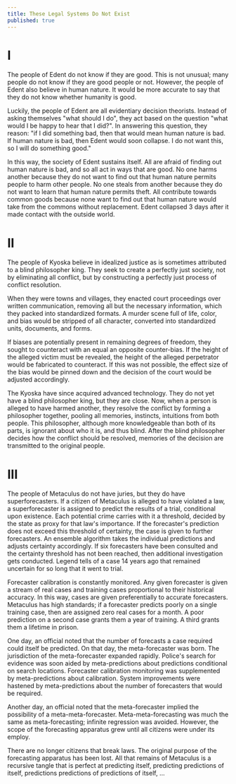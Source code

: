 ```yaml
---
title: These Legal Systems Do Not Exist
published: true
---
```


# I
The people of Edent do not know if they are good. This is not unusual; many people do not know if they are good people or not. However, the people of Edent also believe in human nature. It would be more accurate to say that they do not know whether humanity is good.

Luckily, the people of Edent are all evidentiary decision theorists. Instead of asking themselves "what should I do", they act based on the question "what would I be happy to hear that I did?". In answering this question, they reason: "if I did something bad, then that would mean human nature is bad. If human nature is bad, then Edent would soon collapse. I do not want this, so I will do something good."

In this way, the society of Edent sustains itself. All are afraid of finding out human nature is bad, and so all act in ways that are good. No one harms another because they do not want to find out that human nature permits people to harm other people. No one steals from another because they do not want to learn that human nature permits theft. All contribute towards common goods because none want to find out that human nature would take from the commons without replacement.
Edent collapsed 3 days after it made contact with the outside world.
# II
The people of Kyoska believe in idealized justice as is sometimes attributed to a blind philosopher king. They seek to create a perfectly just society, not by eliminating all conflict, but by constructing a perfectly just process of conflict resolution.

When they were towns and villages, they enacted court proceedings over written communication, removing all but the necessary information, which they packed into standardized formats. A murder scene full of life, color, and bias would be stripped of all character, converted into standardized units, documents, and forms.

If biases are potentially present in remaining degrees of freedom, they sought to counteract with an equal an opposite counter-bias. If the height of the alleged victim must be revealed, the height of the alleged perpetrator would be fabricated to counteract. If this was not possible, the effect size of the bias would be pinned down and the decision of the court would be adjusted accordingly.

The Kyoska have since acquired advanced technology. They do not yet have a blind philosopher king, but they are close. Now, when a person is alleged to have harmed another, they resolve the conflict by forming a philosopher together, pooling all memories, instincts, intuitions from both people. This philosopher, although more knowledgeable than both of its parts, is ignorant about who it is, and thus blind. After the blind philosopher decides how the conflict should be resolved, memories of the decision are transmitted to the original people.

# III

The people of Metaculus do not have juries, but they do have superforecasters. If a citizen of Metaculus is alleged to have violated a law, a superforecaster is assigned to predict the results of a trial, conditional upon existence. Each potential crime carries with it a threshold, decided by the state as proxy for that law's importance. If the forecaster's prediction does not exceed this threshold of certainty, the case is given to further forecasters. An ensemble algorithm takes the individual predictions and adjusts certainty accordingly. If six forecasters have been consulted and the certainty threshold has not been reached, then additional investigation gets conducted. Legend tells of a case 14 years ago that remained uncertain for so long that it went to trial.

Forecaster calibration is constantly monitored. Any given forecaster is given a stream of real cases and training cases proportional to their historical accuracy. In this way, cases are given preferentially to accurate forecasters. Metaculus has high standards; if a forecaster predicts poorly on a single training case, then are assigned zero real cases for a month. A poor prediction on a second case grants them a year of training. A third grants them a lifetime in prison. 

One day, an official noted that the number of forecasts a case required could itself be predicted. On that day, the meta-forecaster was born. The jurisdiction of the meta-forecaster expanded rapidly. Police's search for evidence was soon aided by meta-predictions about predictions conditional on search locations. Forecaster calibration monitoring was supplemented by meta-predictions about calibration. System improvements were hastened by meta-predictions about the number of forecasters that would be required.

Another day, an official noted that the meta-forecaster implied the possibility of a meta-meta-forecaster. Meta-meta-forecasting was much the same as meta-forecasting; infinite regression was avoided. However, the scope of the forecasting apparatus grew until all citizens were under its employ.

There are no longer citizens that break laws. The original purpose of the forecasting apparatus has been lost. All that remains of Metaculus is a recursive tangle that is perfect at predicting itself, predicting predictions of itself, predictions predictions of predictions of itself, ...
